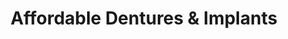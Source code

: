 ---
title: "Affordable Dentures & Implants"
url: /denton/affordable-dentures-and-implants/
shop: shop
---